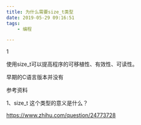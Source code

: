 ```yaml
---
title: 为什么需要size_t类型
date: 2019-05-29 09:16:51
tags:
	- 编程

---
```


1

使用size_t可以提高程序的可移植性、有效性、可读性。

早期的C语言版本并没有

参考资料

1、size_t 这个类型的意义是什么？

https://www.zhihu.com/question/24773728

